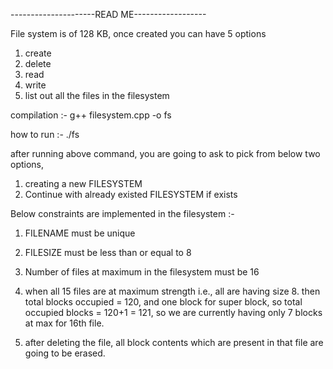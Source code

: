 ---------------------READ ME------------------

File system is of 128 KB, once created you can have 5 options 

1) create
2) delete
3) read
4) write
5) list out all the files in the filesystem


compilation :- g++ filesystem.cpp -o fs

how to run :- ./fs


after running above command, you are going to ask to pick from below two options, 
1) creating a new FILESYSTEM
2) Continue with already existed FILESYSTEM if exists


Below constraints are implemented in the filesystem :-

1) FILENAME must be unique

2) FILESIZE must be less than or equal to 8

3) Number of files at maximum in the filesystem must be 16

4) when all 15 files are at maximum strength i.e., all are having size 8. then total blocks occupied = 120, and one block for super block, so total occupied blocks = 120+1 = 121, so we are currently having only 7 blocks at max for 16th file.

5) after deleting the file, all block contents which are present in that file are going to be erased.

